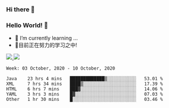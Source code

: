 ### Hi there 👋
### Hello World! 🙌

- 🌱 I’m currently learning ...
- 📖目前正在努力的学习之中!

<a href="https://github.com/anuraghazra/github-readme-stats">
  <img src="https://github-readme-stats.vercel.app/api?username=keyboardWithDream&show_icons=true&repo=github-readme-stats" />
</a>
<a href="https://github.com/anuraghazra/convoychat">
  <img src="https://github-readme-stats.vercel.app/api/top-langs/?username=keyboardWithDream&layout=compact&repo=convoychat" />
</a>



<!--START_SECTION:waka-->
```text
Week: 03 October, 2020 - 10 October, 2020

Java    23 hrs 4 mins   █████████████▒░░░░░░░░░░░   53.01 % 
XML     7 hrs 34 mins   ████▒░░░░░░░░░░░░░░░░░░░░   17.39 % 
HTML    6 hrs 7 mins    ███▓░░░░░░░░░░░░░░░░░░░░░   14.06 % 
YAML    3 hrs 3 mins    █▓░░░░░░░░░░░░░░░░░░░░░░░   07.03 % 
Other   1 hr 30 mins    █░░░░░░░░░░░░░░░░░░░░░░░░   03.46 % 
```
<!--END_SECTION:waka-->
